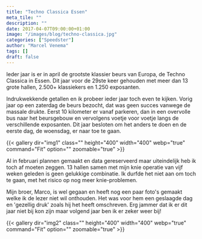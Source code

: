 ```yaml
---
title: "Techno Classica Essen"
meta_tile: ""
description: ""
date: 2017-04-07T09:00:00+01:00
image: "/images/blog/techno-classica.jpg"
categories: ["Speedster"]
author: "Marcel Venema" 
tags: []
draft: false
---
```


Ieder jaar is er in april de grootste klassier beurs van Europa, de Techno Classica in Essen. Dit jaar voor de 29ste keer gehouden met meer dan 13 grote hallen, 2.500+ klassiekers en 1.250 exposanten.

Indrukwekkende getallen en ik probeer ieder jaar toch even te kijken. Vorig jaar op een zaterdag de beurs bezocht, dat was geen succes vanwege de massale drukte. Eerst 10 kilometer er vanaf parkeren, dan in een overvolle bus naar het beursgebouw en vervolgens voetje voor voetje langs de verschillende exposanten. Dit jaar besloten om het anders te doen en de eerste dag, de woensdag, er naar toe te gaan.

{{< gallery dir="img1" class="" height="400" width="400" webp="true" command="Fit" option="" zoomable="true" >}}

Al in februari plannen gemaakt en data gereserveerd maar uiteindelijk heb ik toch af moeten zeggen. 13 hallen samen met mijn knie operatie van vijf weken geleden is geen gelukkige combinatie. Ik durfde het niet aan om toch te gaan, met het risico op nog meer knie-problemen.

Mijn broer, Marco, is wel gegaan en heeft nog een paar foto's gemaakt welke ik de lezer niet wil onthouden.  Het was voor hem een geslaagde dag en 'gezellig druk' zoals hij het heeft omschreven. Erg jammer dat ik er dit jaar niet bij kon zijn maar volgend jaar ben ik er zeker weer bij! 

{{< gallery dir="img2" class="" height="400" width="400" webp="true" command="Fit" option="" zoomable="true" >}}

&nbsp;  

